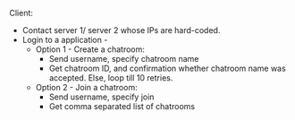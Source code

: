 Client:

  * Contact server 1/ server 2 whose IPs are hard-coded.
  * Login to a application -
    * Option 1 - Create a chatroom:
      * Send username, specify chatroom name
      * Get chatroom ID, and confirmation whether chatroom name was accepted. Else, loop till 10 retries.
    * Option 2 - Join a chatroom:
      * Send username, specify join
      * Get comma separated list of chatrooms
